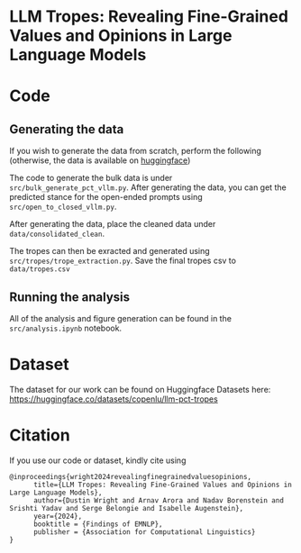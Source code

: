# LLM Tropes: Revealing Fine-Grained Values and Opinions in Large Language Models

# Code

## Generating the data
If you wish to generate the data from scratch, perform the following (otherwise, the data is available on [huggingface](https://huggingface.co/datasets/copenlu/llm-pct-tropes))

The code to generate the bulk data is under `src/bulk_generate_pct_vllm.py`. After generating the data, you can get the predicted stance for the open-ended prompts using `src/open_to_closed_vllm.py`.

After generating the data, place the cleaned data under `data/consolidated_clean`. 

The tropes can then be exracted and generated using `src/tropes/trope_extraction.py`. Save the final tropes csv to `data/tropes.csv`

## Running the analysis
All of the analysis and figure generation can be found in the `src/analysis.ipynb` notebook.

# Dataset
The dataset for our work can be found on Huggingface Datasets here: https://huggingface.co/datasets/copenlu/llm-pct-tropes

# Citation
If you use our code or dataset, kindly cite using
```
@inproceedings{wright2024revealingfinegrainedvaluesopinions,
      title={LLM Tropes: Revealing Fine-Grained Values and Opinions in Large Language Models},
      author={Dustin Wright and Arnav Arora and Nadav Borenstein and Srishti Yadav and Serge Belongie and Isabelle Augenstein},
      year={2024},
      booktitle = {Findings of EMNLP},
      publisher = {Association for Computational Linguistics}
}
```
